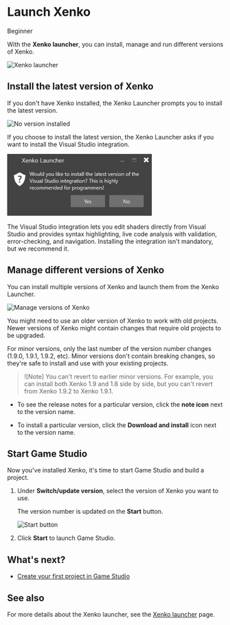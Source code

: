 # Launch Xenko

<span class="label label-doc-level">Beginner</span>

With the **Xenko launcher**, you can install, manage and run different versions of Xenko.

![Xenko launcher](media/xenko-launcher-interface.png)

## Install the latest version of Xenko

If you don't have Xenko installed, the Xenko Launcher prompts you to install the latest version.

![No version installed](media/xenko-launcher-install-last-version.png)

If you choose to install the latest version, the Xenko Launcher asks if you want to install the Visual Studio integration. 

![Install Visual Studio integration](media/install-VS-plug-in-prompt.png)

The Visual Studio integration lets you edit shaders directly from Visual Studio and provides syntax highlighting, live code analysis with validation, error-checking, and navigation. Installing the integration isn't mandatory, but we recommend it.

## Manage different versions of Xenko

You can install multiple versions of Xenko and launch them from the Xenko Launcher.

![Manage versions of Xenko](media/xenko-launcher-various-versions.png)

You might need to use an older version of Xenko to work with old projects. Newer versions of Xenko might contain changes that require old projects to be upgraded.

For minor versions, only the last number of the version number changes (1.9.0, 1.9.1, 1.9.2, etc). Minor versions don't contain breaking changes, so they're safe to install and use with your existing projects.

>![Note]
>You can't revert to earlier minor versions. For example, you can install both Xenko 1.9 and 1.8 side by side, but you can't revert from Xenko 1.9.2 to Xenko 1.9.1.

* To see the release notes for a particular version, click the **note icon** next to the version name.

* To install a particular version, click the **Download and install** icon next to the 
version name.

## Start Game Studio

Now you've installed Xenko, it's time to start Game Studio and build a project.

1. Under **Switch/update version**, select the version of Xenko you want to use. 

   The version number is updated on the **Start** button.

   ![Start button](media/xenko-launcher-start-button.png)

2. Click **Start** to launch Game Studio. 

## What's next?

* [Create your first project in Game Studio](create-a-project.md)

## See also

For more details about the Xenko launcher, see the [Xenko launcher](../xenko-launcher/index.md) page.
